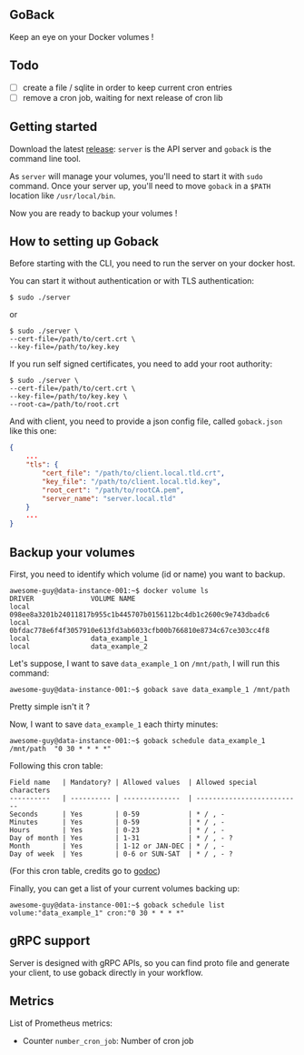 ## GoBack

Keep an eye on your Docker volumes !

## Todo

  * [ ] create a file / sqlite in order to keep current cron entries
  * [ ] remove a cron job, waiting for next release of cron lib

## Getting started

Download the latest [release](https://github.com/tormath1/goback/releases): `server` is the API server and `goback` is the command line tool. 

As `server` will manage your volumes, you'll need to start it with `sudo` command. Once your server up, you'll need to move `goback` in a `$PATH` location like `/usr/local/bin`.

Now you are ready to backup your volumes ! 

## How to setting up Goback

Before starting with the CLI, you need to run the server on your docker host. 

You can start it without authentication or with TLS authentication: 

```
$ sudo ./server
```

or 

```
$ sudo ./server \
--cert-file=/path/to/cert.crt \
--key-file=/path/to/key.key
```

If you run self signed certificates, you need to add your root authority: 

```
$ sudo ./server \
--cert-file=/path/to/cert.crt \
--key-file=/path/to/key.key \
--root-ca=/path/to/root.crt 
```

And with client, you need to provide a json config file, called `goback.json` like this one: 

```json
{
    ...
    "tls": {
        "cert_file": "/path/to/client.local.tld.crt",
        "key_file": "/path/to/client.local.tld.key",
        "root_cert": "/path/to/rootCA.pem",
        "server_name": "server.local.tld"
    }
    ...
}
```

## Backup your volumes

First, you need to identify which volume (id or name) you want to backup.

```shell
awesome-guy@data-instance-001:~$ docker volume ls
DRIVER              VOLUME NAME
local               098ee8a3201b24011817b955c1b445707b0156112bc4db1c2600c9e743dbadc6
local               0bfdac778e6f4f3057910e613fd3ab6033cfb00b766810e8734c67ce303cc4f8
local               data_example_1
local               data_example_2
```

Let's suppose, I want to save `data_example_1` on `/mnt/path`, I will run this command:

```shell
awesome-guy@data-instance-001:~$ goback save data_example_1 /mnt/path
```

Pretty simple isn't it ?

Now, I want to save `data_example_1` each thirty minutes:

```shell
awesome-guy@data-instance-001:~$ goback schedule data_example_1 /mnt/path  "0 30 * * * *"
```

Following this cron table:

```
Field name   | Mandatory? | Allowed values  | Allowed special characters
----------   | ---------- | --------------  | --------------------------
Seconds      | Yes        | 0-59            | * / , -
Minutes      | Yes        | 0-59            | * / , -
Hours        | Yes        | 0-23            | * / , -
Day of month | Yes        | 1-31            | * / , - ?
Month        | Yes        | 1-12 or JAN-DEC | * / , -
Day of week  | Yes        | 0-6 or SUN-SAT  | * / , - ?
```

(For this cron table, credits go to [godoc](https://godoc.org/github.com/robfig/cron))

Finally, you can get a list of your current volumes backing up:

```shell
awesome-guy@data-instance-001:~$ goback schedule list
volume:"data_example_1" cron:"0 30 * * * *"
```

## gRPC support

Server is designed with gRPC APIs, so you can find proto file and generate your client, to use goback directly in your workflow. 

## Metrics

List of Prometheus metrics:
  * Counter `number_cron_job`: Number of cron job